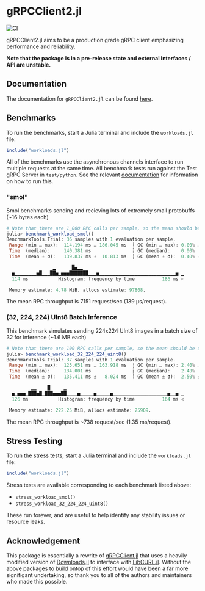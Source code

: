 # gRPCClient2.jl

[![CI](https://github.com/csvance/gRPCClient2.jl/actions/workflows/ci.yml/badge.svg)](https://github.com/csvance/gRPCClient2.jl/actions/workflows/ci.yml)

gRPCClient2.jl aims to be a production grade gRPC client emphasizing performance and reliability.

**Note that the package is in a pre-release state and external interfaces / API are unstable.**

## Documentation

The documentation for `gRPCClient2.jl` can be found [here](https://csvance.github.io/gRPCClient2.jl).

## Benchmarks 

To run the benchmarks, start a Julia terminal and include the `workloads.jl` file:

```julia
include("workloads.jl")
```

All of the benchmarks use the asynchronous channels interface to run multiple requests at the same time. All benchmark tests run against the Test gRPC Server in `test/python`. See the relevant [documentation](https://csvance.github.io/gRPCClient2.jl/dev/#Test-gRPC-Server) for information on how to run this.

### "smol"

Smol benchmarks sending and recieving lots of extremely small protobuffs (~16 bytes each)

```julia
# Note that there are 1_000 RPC calls per sample, so the mean should be divided by 1_000
julia> benchmark_workload_smol()
BenchmarkTools.Trial: 36 samples with 1 evaluation per sample.
 Range (min … max):  114.194 ms … 186.045 ms  ┊ GC (min … max): 0.00% … 3.92%
 Time  (median):     140.381 ms               ┊ GC (median):    0.00%
 Time  (mean ± σ):   139.837 ms ±  10.813 ms  ┊ GC (mean ± σ):  0.40% ± 1.24%

                 ▂      █▅▂▂                                     
  ▅▁▁▁▁▁▁▁▁▅█▁▁▁██▅▁▅▅▅███████▁▁▁▅▁▁▁▁▁▁▁▁▁▁▁▁▁▁▁▁▁▁▁▁▁▁▁▁▁▁▁▁▅ ▁
  114 ms           Histogram: frequency by time          186 ms <

 Memory estimate: 4.78 MiB, allocs estimate: 97808.
 ```

 The mean RPC throughput is 7151 request/sec (139 μs/request).

 ### (32, 224, 224) UInt8 Batch Inference

 This benchmark simulates sending 224x224 UInt8 images in a batch size of 32 for inference (~1.6 MB each)

```julia
# Note that there are 100 RPC calls per sample, so the mean should be divided by 100
julia> benchmark_workload_32_224_224_uint8()
BenchmarkTools.Trial: 37 samples with 1 evaluation per sample.
 Range (min … max):  125.651 ms … 163.918 ms  ┊ GC (min … max): 2.40% … 4.03%
 Time  (median):     134.001 ms               ┊ GC (median):    2.48%
 Time  (mean ± σ):   135.411 ms ±   8.024 ms  ┊ GC (mean ± σ):  2.50% ± 0.41%

         ▂▂    █     ▂                                           
  ▅▁▅▅▅▁███▅█▁███▅▅▅██▁▁▁▁▅▁▁▁▁▁▅▁▁▁▁▁▅▁▁▁▁▁▁▁▁▁▁▁▁▁▁▁▁▁▁▁▁▅▁▁▅ ▁
  126 ms           Histogram: frequency by time          164 ms <

 Memory estimate: 222.25 MiB, allocs estimate: 25909.
```

The mean RPC throughput is ~738 request/sec (1.35 ms/request).

## Stress Testing

To run the stress tests, start a Julia terminal and include the `workloads.jl` file:

```julia
include("workloads.jl")
```

Stress tests are available corresponding to each benchmark listed above:

- `stress_workload_smol()`
- `stress_workload_32_224_224_uint8()`

These run forever, and are useful to help identify any stability issues or resource leaks.

## Acknowledgement

This package is essentially a rewrite of [gRPCClient.jl](https://github.com/JuliaComputing/gRPCClient.jl) that uses a heavily modified version of [Downloads.jl](https://github.com/JuliaLang/Downloads.jl) to interface with [LibCURL.jl](https://github.com/JuliaWeb/LibCURL.jl). Without the above packages to build ontop of this effort would have been a far more signifigant undertaking, so thank you to all of the authors and maintainers who made this possible.
